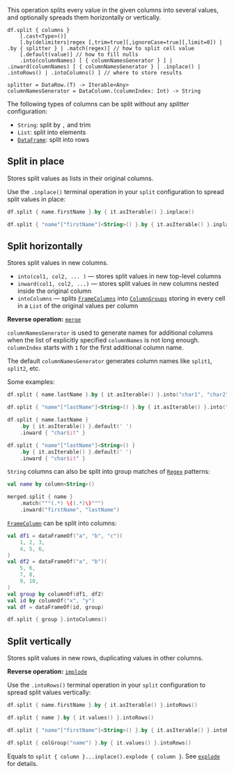 [//]: # (title: split)

<!---IMPORT org.jetbrains.kotlinx.dataframe.samples.api.Modify-->

This operation splits every value in the given columns into several values,
and optionally spreads them horizontally or vertically.

```text
df.split { columns }
    [.cast<Type>()]
    [.by(delimiters|regex [,trim=true][,ignoreCase=true][,limit=0]) | .by { splitter } | .match(regex)] // how to split cell value
    [.default(value)] // how to fill nulls
    .into(columnNames) [ { columnNamesGenerator } ] | .inward(columnNames) [ { columnNamesGenerator } | .inplace() | .intoRows() | .intoColumns() ] // where to store results

splitter = DataRow.(T) -> Iterable<Any>
columnNamesGenerator = DataColumn.(columnIndex: Int) -> String
```
The following types of columns can be split without any _splitter_ configuration:
* `String`: split by `,` and trim
* `List`: split into elements
* [`DataFrame`](DataFrame.md): split into rows

## Split in place

Stores split values as lists in their original columns.

Use the `.inplace()` terminal operation in your `split` configuration to spread split values in place:

<!---FUN splitInplace-->
<tabs>
<tab title="Properties">

```kotlin
df.split { name.firstName }.by { it.asIterable() }.inplace()
```

</tab>
<tab title="Strings">

```kotlin
df.split { "name"["firstName"]<String>() }.by { it.asIterable() }.inplace()
```

</tab></tabs>
<dataFrame src="org.jetbrains.kotlinx.dataframe.samples.api.Modify.splitInplace.html"/>
<!---END-->

## Split horizontally

Stores split values in new columns.
* `into(col1, col2, ... )` — stores split values in new top-level columns
* `inward(col1, col2, ...)` — stores split values in new columns nested inside the original column
* `intoColumns` — splits [`FrameColumns`](DataColumn.md#framecolumn) into [`ColumnGroups`](DataColumn.md#columngroup) storing in every cell in a `List` of the original values per column

**Reverse operation:** [`merge`](merge.md)

`columnNamesGenerator` is used to generate names for additional columns when the list of explicitly specified `columnNames` is not long enough.
`columnIndex` starts with `1` for the first additional column name.

The default `columnNamesGenerator` generates column names like `split1`, `split2`, etc.

Some examples:

<!---FUN split-->
<tabs>
<tab title="Properties">

```kotlin
df.split { name.lastName }.by { it.asIterable() }.into("char1", "char2")
```

</tab>
<tab title="Strings">

```kotlin
df.split { "name"["lastName"]<String>() }.by { it.asIterable() }.into("char1", "char2")
```

</tab></tabs>
<dataFrame src="org.jetbrains.kotlinx.dataframe.samples.api.Modify.split.html"/>
<!---END-->

<!---FUN split1-->
<tabs>
<tab title="Properties">

```kotlin
df.split { name.lastName }
    .by { it.asIterable() }.default(' ')
    .inward { "char$it" }
```

</tab>
<tab title="Strings">

```kotlin
df.split { "name"["lastName"]<String>() }
    .by { it.asIterable() }.default(' ')
    .inward { "char$it" }
```

</tab></tabs>
<dataFrame src="org.jetbrains.kotlinx.dataframe.samples.api.Modify.split1.html"/>
<!---END-->

`String` columns can also be split into group matches of [`Regex`](https://kotlinlang.org/api/latest/jvm/stdlib/kotlin.text/-regex/) patterns:

<!---FUN splitRegex1-->

```kotlin
val name by column<String>()

merged.split { name }
    .match("""(.*) \((.*)\)""")
    .inward("firstName", "lastName")
```

<dataFrame src="org.jetbrains.kotlinx.dataframe.samples.api.Modify.splitRegex1.html"/>
<!---END-->

[`FrameColumn`](DataColumn.md#framecolumn) can be split into columns:

<!---FUN splitFrameColumn-->

```kotlin
val df1 = dataFrameOf("a", "b", "c")(
    1, 2, 3,
    4, 5, 6,
)
val df2 = dataFrameOf("a", "b")(
    5, 6,
    7, 8,
    9, 10,
)
val group by columnOf(df1, df2)
val id by columnOf("x", "y")
val df = dataFrameOf(id, group)

df.split { group }.intoColumns()
```

<!---END-->

## Split vertically

Stores split values in new rows, duplicating values in other columns.

**Reverse operation:** [`implode`](implode.md)

Use the `.intoRows()` terminal operation in your `split` configuration to spread split values vertically:

<!---FUN splitIntoRows-->
<tabs>
<tab title="Properties">

```kotlin
df.split { name.firstName }.by { it.asIterable() }.intoRows()

df.split { name }.by { it.values() }.intoRows()
```

</tab>
<tab title="Strings">

```kotlin
df.split { "name"["firstName"]<String>() }.by { it.asIterable() }.intoRows()

df.split { colGroup("name") }.by { it.values() }.intoRows()
```

</tab></tabs>
<dataFrame src="org.jetbrains.kotlinx.dataframe.samples.api.Modify.splitIntoRows.html"/>
<!---END-->

Equals to `split { column }...inplace().explode { column }`. See [`explode`](explode.md) for details.
